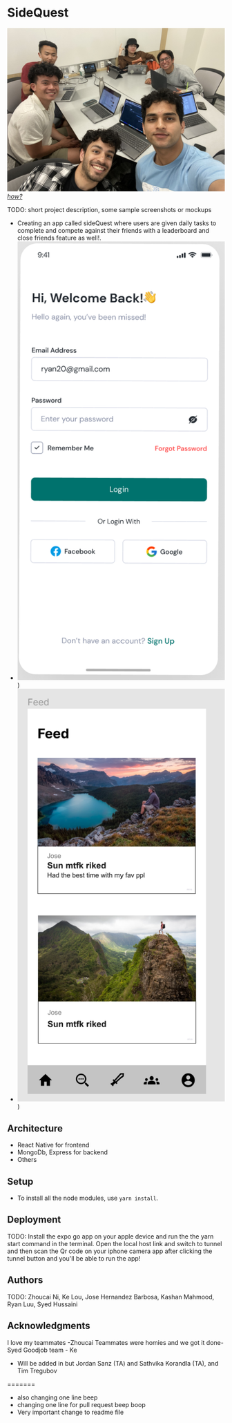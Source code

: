 # SideQuest

![Team Photo](groupimage.jpeg)
[_how?_](https://docs.github.com/en/repositories/managing-your-repositorys-settings-and-features/customizing-your-repository/about-readmes#relative-links-and-image-paths-in-readme-files)

TODO: short project description, some sample screenshots or mockups

- Creating an app called sideQuest where users are given daily tasks to complete and compete against their friends with
  a leaderboard and close friends feature as well!.
- ![loginscreen](loginscreen.png))
- ![feed](feedpage.png))

## Architecture

- React Native for frontend
- MongoDb, Express for backend
- Others

## Setup

- To install all the node modules, use `yarn install`.

## Deployment

TODO: Install the expo go app on your apple device and run the the yarn start command in the terminal. Open the local host link and switch to tunnel and then scan the Qr code on your iphone camera app after clicking the tunnel button and you'll be able to run the app! 

## Authors

TODO: Zhoucai Ni, Ke Lou, Jose Hernandez Barbosa, Kashan Mahmood, Ryan Luu, Syed Hussaini

## Acknowledgments

I love my teammates -Zhoucai
Teammates were homies and we got it done- Syed
Goodjob team - Ke

- Will be added in but Jordan Sanz (TA) and Sathvika Korandla (TA), and Tim Tregubov

=======



- also changing one line beep
- changing one line for pull request beep boop
- Very important change to readme file

